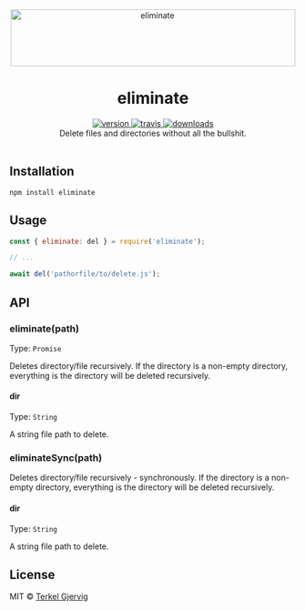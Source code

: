 <div align="center">
  <img src="https://github.com/terkelg/eliminate/raw/master/eliminate.png" alt="eliminate" width="500" height="100" />
</div>

<h1 align="center">eliminate</h1>

<div align="center">
  <a href="https://npmjs.org/package/eliminate">
    <img src="https://img.shields.io/npm/v/eliminate.svg" alt="version" />
  </a>
  <a href="https://travis-ci.org/terkelg/eliminate">
    <img src="https://img.shields.io/travis/terkelg/eliminate.svg" alt="travis" />
  </a>
  <a href="https://npmjs.org/package/eliminate">
    <img src="https://img.shields.io/npm/dm/eliminate.svg" alt="downloads" />
  </a>
</div>

<div align="center">Delete files and directories without all the bullshit.</div>

<br />


## Installation

```
npm install eliminate
```


## Usage

```js
const { eliminate: del } = require('eliminate');

// ...

await del('pathorfile/to/delete.js');
```

## API


### eliminate(path)

Type: `Promise`

Deletes directory/file recursively.
If the directory is a non-empty directory, everything is the directory will be deleted recursively.

#### dir

Type: `String`

A string file path to delete.


### eliminateSync(path)

Deletes directory/file recursively - synchronously.
If the directory is a non-empty directory, everything is the directory will be deleted recursively.

#### dir

Type: `String`

A string file path to delete.


## License

MIT © [Terkel Gjervig](https://terkel.com)
